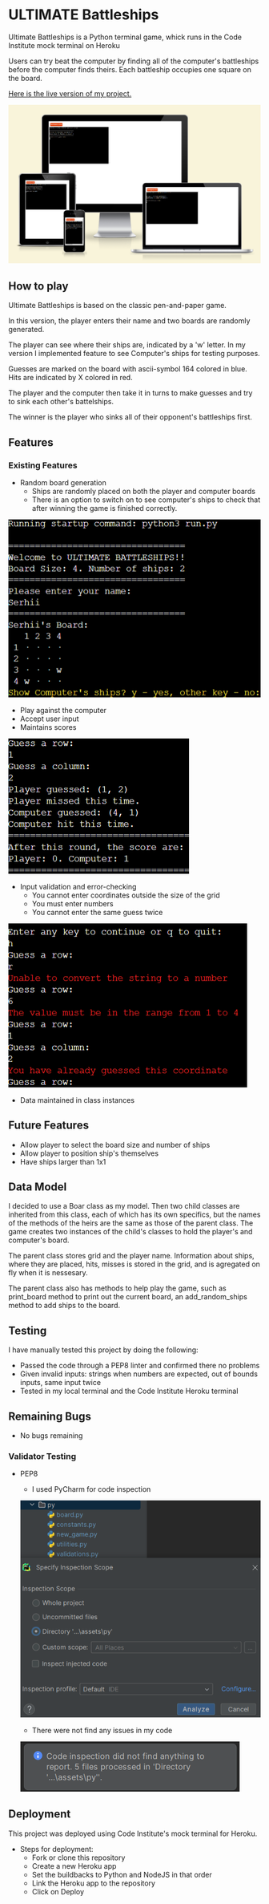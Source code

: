 # ULTIMATE Battleships

Ultimate Battleships is a Python terminal game, whick runs in the Code Institute mock terminal on Heroku

Users can try beat the computer by finding all of the computer's battleships before the computer finds theirs. Each battleship occupies one square on the board.

[Here is the live version of my project.](https://pp3-battle-ship-ca770c61df83.herokuapp.com)

![Mockup](assets/images/mockups.png)

## How to play

Ultimate Battleships is based on the classic pen-and-paper game.

In this version, the player enters their name and two boards are randomly generated.

The player can see where their ships are, indicated by a 'w' letter. In my version I implemented feature to see Computer's ships for testing purposes.

Guesses are marked on the board with ascii-symbol 164 colored in blue. Hits are indicated by X colored in red.

The player and the computer then take it in turns to make guesses and try to sink each other's battelships.

The winner is the player who sinks all of their opponent's battleships first.

## Features

### Existing Features

- Random board generation
  - Ships are randomly placed on both the player and computer boards
  - There is an option to switch on to see computer's ships to check that after winning the game is finished correctly.

![Show ships](assets/images/show-ships.png)

- Play against the computer
- Accept user input
- Maintains scores

![Scores](assets/images/scores.png)

- Input validation and error-checking
  - You cannot enter coordinates outside the size of the grid
  - You must enter numbers
  - You cannot enter the same guess twice

![Validations](assets/images/validations.png)

- Data maintained in class instances

## Future Features

- Allow player to select the board size and number of ships
- Allow player to position ship's themselves
- Have ships larger than 1x1

## Data Model

I decided to use a Boar class as my model. Then two child classes are inherited from this class, each of which has its own specifics, but the names of the methods of the heirs are the same as those of the parent class. The game creates two instances of the child's classes to hold the player's and computer's board.

The parent class stores grid and the player name. Information about ships, where they are plaсed, hits, misses is stored in the grid, and is agregated on fly when it is nessesary.

The parent class also has methods to help play the game, such as print_board method to print out the current board, an add_random_ships method to add ships to the board.

## Testing

I have manually tested this project by doing the following:

- Passed the code through a PEP8 linter and confirmed there no problems
- Given invalid inputs: strings when numbers are expected, out of bounds inputs, same input twice
- Tested in my local terminal and the Code Institute Heroku terminal

## Remaining Bugs

- No bugs remaining

### Validator Testing

- PEP8
  - I used PyCharm for code inspection
  

  ![Start inspection](assets/images/start-inspection.png)
  - There were not find any issues in my code
  
  ![Inspection result](assets/images/result-inspection.png)

## Deployment

This project was deployed using Code Institute's mock terminal for Heroku.

- Steps for deployment:
  - Fork or clone this repository
  - Create a new Heroku app
  - Set the buildbacks to Python and NodeJS in that order
  - Link the Heroku app to the repository
  - Click on Deploy
